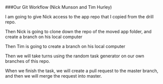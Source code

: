 ###Our Git Workflow (Nick Munson and Tim Hurley)

I am going to give Nick access to the app repo that I copied from the drill repo.

Then Nick is going to clone down the repo of the moved app folder, and create a branch on his local computer

Then Tim is going to create a branch on his local computer

Then we will take turns using the random task generator on our own branches of this repo.

When we finish the task, we will create a pull request to the master branch, and then we will merge the request into master.

